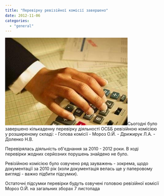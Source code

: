 ```yaml
---
title: "Перевірку ревізійної комісії завершено"
date: 2012-11-06
categories: 
  - "general"
---
```


[![](/wp-content/uploads/2012/11/default.jpg)](/wp-content/uploads/2012/11/default.jpg)Сьогодні було завершено кількаденну перевірку діяльності ОСББ ревізійною комісією у розширеному складі: - Голова комісії - Мороз О.Й. - Дрижирук Л.А. - Доленко Н.В.

Перевірялась діяльність об'єднання за 2010 - 2012 роки. В ході перевірки жодних серйозних порушень знайдено не було.

Ревізійною комісією було озвучено ряд зауважень - зокрема, щодо документації за 2010 рік (коли документація велась ще у паперовому вигляді - важко підбити підсумки).

Остаточні підсумки перевірки будуть озвучені головою ревізійної комісії Мороз О.Й. на загальних зборах 7 листопада

